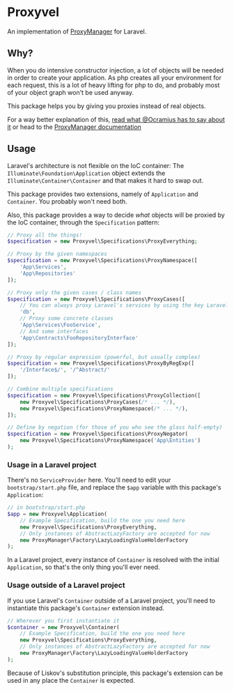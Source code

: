 # Proxyvel
An implementation of [ProxyManager](http://github.com/ocramius/proxy-manager) for Laravel.

## Why?
When you do intensive constructor injection, a lot of objects will be needed in order to create your application.
As php creates all your environment for each request, this is a lot of heavy lifting for php to do, and probably most
of your object graph won't be used anyway.

This package helps you by giving you proxies instead of real objects.

For a way better explanation of this, [read what @Ocramius has to say about it](http://ocramius.github.io/presentations/proxy-pattern-in-php)
 or head to the [ProxyManager documentation](http://ocramius.github.io/ProxyManager/html-docs/)

## Usage
Laravel's architecture is not flexible on the IoC container: The `Illuminate\Foundation\Application` object
extends the `Illuminate\Container\Container` and that makes it hard to swap out.

This package provides two extensions, namely of `Application` and `Container`. You probably won't need both.

Also, this package provides a way to decide _what_ objects will be proxied by the IoC container, through the 
`Specification` pattern:

```php
// Proxy all the things!
$specification = new Proxyvel\Specifications\ProxyEverything;

// Proxy by the given namespaces
$specification = new Proxyvel\Specifications\ProxyNamespace([
    'App\Services',
    'App\Repositories'
]);

// Proxy only the given cases / class names
$specification = new Proxyvel\Specifications\ProxyCases([
    // You can always proxy Laravel's services by using the key Laravel sets
    'db',
    // Proxy some concrete classes
    'App\Services\FooService',
    // And some interfaces
    'App\Contracts\FooRepositoryInterface'
]);

// Proxy by regular expression (powerful, but usually complex)
$specification = new Proxyvel\Specifications\ProxyByRegExp([
    '/Interface$/', '/^Abstract/'
]);

// Combine multiple specifications
$specification = new Proxyvel\Specifications\ProxyCollection([
    new Proxyvel\Specifications\ProxyCases(/* ... */),
    new Proxyvel\Specifications\ProxyNamespace(/* ... */),
]);

// Define by negation (for those of you who see the glass half-empty)
$specification = new Proxyvel\Specifications\ProxyNegator(
    new Proxyvel\Specifications\ProxyNamespace('App\Entities')
);
```

### Usage in a Laravel project
There's no `ServiceProvider` here. You'll need to edit your `bootstrap/start.php` file, and replace the `$app`
variable with this package's `Application`:

```php
// in bootstrap/start.php 
$app = new Proxyvel\Application(
    // Example Specification, build the one you need here
    new Proxyvel\Specifications\ProxyEverything,
    // Only instances of AbstractLazyFactory are accepted for now
    new ProxyManager\Factory\LazyLoadingValueHolderFactory
);
```

In a Laravel project, every instance of `Container` is resolved with the initial `Application`, so that's the
only thing you'll ever need.

### Usage outside of a Laravel project
If you use Laravel's `Container` outside of a Laravel project, you'll need to instantiate this package's `Container`
extension instead.

```php
// Wherever you first instantiate it
$container = new Proxyvel\Container(
    // Example Specification, build the one you need here
    new Proxyvel\Specifications\ProxyEverything,
    // Only instances of AbstractLazyFactory are accepted for now
    new ProxyManager\Factory\LazyLoadingValueHolderFactory
);
```

Because of Liskov's substitution principle, this package's extension can be used in any place the `Container` is 
expected.